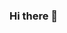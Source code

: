 ### Hi there 👋

<!--
**andresf137/andresf137** is a ✨ _special_ ✨ repository because its `README.md` (this file) appears on your GitHub profile.

Here are some ideas to get you started:

- 🔭 I’m currently working on Angular Projects
- 🌱 I’m currently learning Angular and JavaScript
- 👯 I’m looking to collaborate on Inorks Application
- 🤔 I’m looking for help with FrontEnd Architecture, and Data Structure
- 💬 Ask me about, I am happy to help;
- 📫 How to reach me: andresf137@gmail.com
- 😄 Pronouns: ...
- ⚡ Fun fact: ...
-->
